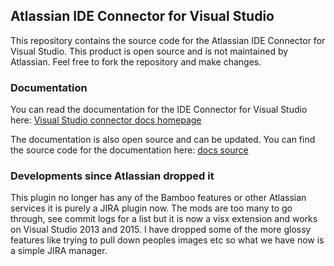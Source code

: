 ## Atlassian IDE Connector for Visual Studio ##

This repository contains the source code for the Atlassian IDE Connector for Visual Studio. This product is open source and is not maintained by Atlassian. Feel free to fork the repository and make changes.

### Documentation ###

You can read the documentation for the IDE Connector for Visual Studio here: [Visual Studio connector docs homepage](http://atlassian-docs.bitbucket.org/IDEPLUGIN-VS/)

The documentation is also open source and can be updated. You can find the source code for the documentation here: [docs source](https://bitbucket.org/atlassian-docs/atlassian-docs.bitbucket.org/src/8a4b193b977a215b1264fd6c67fb4969fc0d842b/IDEPLUGIN-VS/?at=master)

### Developments since Atlassian dropped it ###

This plugin no longer has any of the Bamboo features or other Atlassian services it is purely a JIRA plugin now.
The mods are too many to go through, see commit logs for a list but it is now a visx extension and works on Visual Studio 2013 and 2015. 
I have dropped some of the more glossy features like trying to pull down peoples images etc so what we have now is a simple JIRA manager.